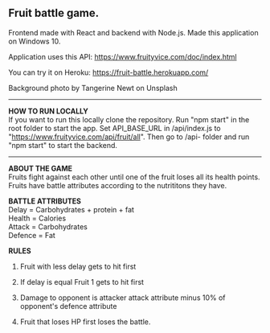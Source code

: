 ## Fruit battle game. 

Frontend made with React and backend with Node.js. Made this application on Windows 10.

Application uses this API: https://www.fruityvice.com/doc/index.html

You can try it on Heroku: https://fruit-battle.herokuapp.com/

Background photo by Tangerine Newt on Unsplash

-----

**HOW TO RUN LOCALLY**  
If you want to run this locally clone the repository. Run "npm start" in the root folder to start the app. Set API_BASE_URL in /api/index.js to "https://www.fruityvice.com/api/fruit/all". Then go to /api- folder and run "npm start" to start the backend.

-----
**ABOUT THE GAME**  
Fruits fight against each other until one of the fruit loses all its health points. Fruits have battle attributes according to the nutrititons they have.

**BATTLE ATTRIBUTES**  
Delay = Carbohydrates + protein + fat  
Health = Calories  
Attack = Carbohydrates  
Defence = Fat  

**RULES**

1. Fruit with less delay gets to hit first

2. If delay is equal Fruit 1 gets to hit first

3. Damage to opponent is attacker attack attribute minus 10% of opponent's defence attribute

4. Fruit that loses HP first loses the battle.
